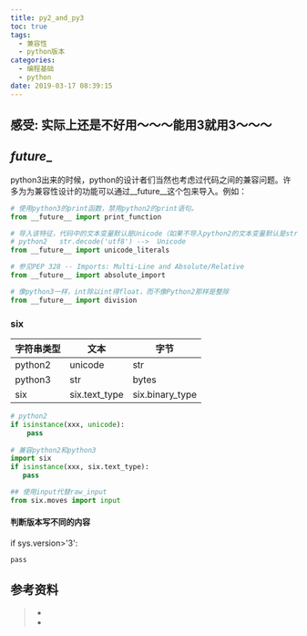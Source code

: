 ```yaml
---
title: py2_and_py3
toc: true
tags:
  - 兼容性
  - python版本
categories:
  - 编程基础
  - python
date: 2019-03-17 08:39:15
---
```




## 感受: 实际上还是不好用～～～能用3就用3～～～



## **_future__**

python3出来的时候，python的设计者们当然也考虑过代码之间的兼容问题。许多为为兼容性设计的功能可以通过__future__这个包来导入。例如：

```python
# 使用python3的print函数，禁用python2的print语句。
from __future__ import print_function

# 导入该特征，代码中的文本变量默认是Unicode（如果不导入python2的文本变量默认是str）
# python2   str.decode('utf8') -->  Unicode
from __future__ import unicode_literals

# 参见PEP 328 -- Imports: Multi-Line and Absolute/Relative
from __future__ import absolute_import

# 像python3一样，int除以int得float，而不像Python2那样是整除
from __future__ import division
```

### six

| 字符串类型 | 文本          | 字节            |
| ---------- | ------------- | --------------- |
| python2    | unicode       | str             |
| python3    | str           | bytes           |
| six        | six.text_type | six.binary_type |

```python  
# python2
if isinstance(xxx, unicode):
    pass
    
# 兼容python2和python3
import six
if isinstance(xxx, six.text_type):
   pass

## 使用input代替raw_input
from six.moves import input
```

#### 判断版本写不同的内容

if sys.version>'3':

	pass

## 参考资料
> - []()
> - []()
